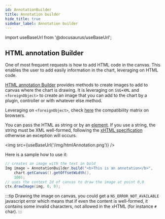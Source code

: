```yaml
---
id: AnnotationBuilder
title: Annotation builder
hide_title: true
sidebar_label: Annotation builder
---
```

import useBaseUrl from '@docusaurus/useBaseUrl';

## HTML annotation Builder

One of most frequent requests is how to add HTML code in the canvas. This enables the user to add easily information in the chart, leveraging on HTML code.

[HTML annotation Builder](https://pepstock-org.github.io/Charba/5.1/org/pepstock/charba/client/utils/AnnotationBuilder.html) provides methods to create images to add to canvas where the chart is drawing. It is leveraging on `SVG+XML` and `<foreignObject>` to create an image that you can add to the chart by a plugin, controller or with whatever else method.

Leveraging on `<foreignObject>`, check [here](https://developer.mozilla.org/en-US/docs/Web/SVG/Element/foreignObject#Browser_compatibility) the compatibility matrix on browsers.

You can pass the HTML as string or by an [element](https://pepstock-org.github.io/Charba/5.1/org/pepstock/charba/client/dom/BaseHtmlElement.html). If you use a string, the string must be XML well-formed, following the [xHTML specification](http://www.w3.org/1999/xhtml) otherwise an exception will occurs.

<img src={useBaseUrl('/img/htmlAnnotation.png')} />

Here is a sample how to use it:

```java
// creates an image with the text in bold
Img image = AnnotationBuilder.build("<b>This is an annotation</b>", 
	chart.getCanvas().getOffsetWidth(), 
	100);
// uses the context 2d of canvas to draw the image at point 0,0					
ctx.drawImage(img, 0, 0);
```

:::tip
Drawing the image on canvas, you could get a `NS_ERROR_NOT_AVAILABLE` javascript error which means that if even the content is well-formed, it contains some invalid characters, not allowed in the xHTML (for instance `#` char).
:::
